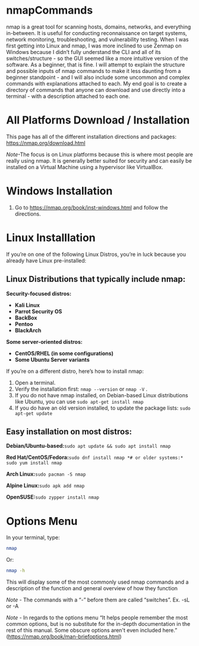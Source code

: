 # nmapCommands
nmap is a great tool for scanning hosts, domains, networks, and everything in-between. It is useful for conducting reconnaissance on target systems, network monitoring, troubleshooting, and vulnerability testing. When I was first getting into Linux and nmap, I was more inclined to use Zenmap on Windows because I didn’t fully understand the CLI and all of its switches/structure - so the GUI seemed like a more intuitive version of the software. As a beginner, that is fine. I will attempt to explain the structure and possible inputs of nmap commands to make it less daunting from a beginner standpoint - and I will also include some uncommon and complex commands with explanations attached to each. My end goal is to create a directory of commands that anyone can download and use directly into a terminal - with a description attached to each one.


# All Platforms Download / Installation

This page has all of the different installation directions and packages: https://nmap.org/download.html

*Note*-The focus is on Linux platforms because this is where most people are really using nmap. It is generally better suited for security and can easily be installed on a Virtual Machine using a hypervisor like VirtualBox.

# Windows Installation

1. Go to https://nmap.org/book/inst-windows.html and follow the directions.

# Linux Installlation

If you’re on one of the following Linux Distros, you’re in luck because you already have Linux pre-installed:

## Linux Distributions that typically include nmap:

**Security-focused distros:**

- **Kali Linux**
- **Parrot Security OS**
- **BackBox**
- **Pentoo**
- **BlackArch**

**Some server-oriented distros:**

- **CentOS/RHEL (in some configurations)**
- **Some Ubuntu Server variants**

If you’re on a different distro, here’s how to install nmap:

1. Open a terminal.
2. Verify the installation first: `nmap --version` or `nmap -V` .
3. If you do not have nmap installed, on Debian-based Linux distributions like Ubuntu, you can use `sudo apt-get install nmap`
4. If you do have an old version installed, to update the package lists: `sudo apt-get update`

## Easy installation on most distros:

**Debian/Ubuntu-based:**`sudo apt update && sudo apt install nmap`

**Red Hat/CentOS/Fedora:**`sudo dnf install nmap
*# or older systems:*
sudo yum install nmap`

**Arch Linux:**`sudo pacman -S nmap`

**Alpine Linux:**`sudo apk add nmap`

**OpenSUSE:**`sudo zypper install nmap`


# Options Menu

In your terminal, type:

```bash
nmap
```
Or:

```bash
nmap -h
```

This will display some of the most commonly used nmap commands and a description of the function and general overview of how they function

*Note* - The commands with a “-” before them are called “switches”. Ex. -sL or -A

*Note* - In regards to the options menu “It helps people remember the most common options, but is no substitute for the in-depth documentation in the rest of this manual. Some obscure options aren't even included here.” (https://nmap.org/book/man-briefoptions.html)
